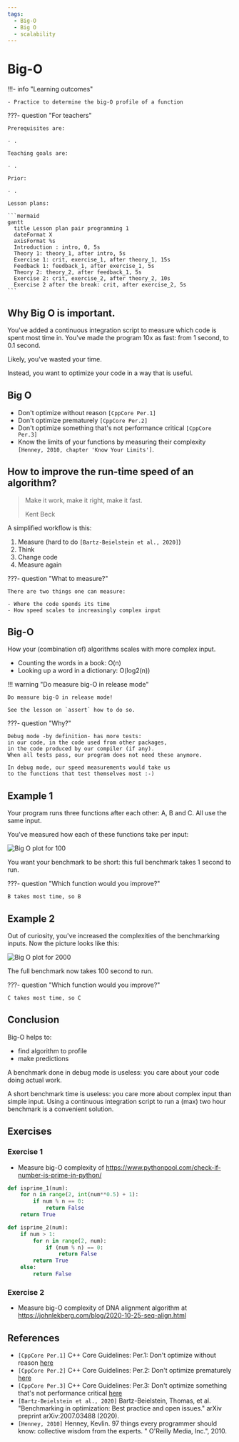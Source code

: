 ```yaml
---
tags:
  - Big-O
  - Big O
  - scalability
---
```


# Big-O

!!!- info "Learning outcomes"

    - Practice to determine the big-O profile of a function

???- question "For teachers"

    Prerequisites are:

    - .

    Teaching goals are:

    - .

    Prior:

    - .

    Lesson plans:

    ```mermaid
    gantt
      title Lesson plan pair programming 1
      dateFormat X
      axisFormat %s
      Introduction : intro, 0, 5s
      Theory 1: theory_1, after intro, 5s
      Exercise 1: crit, exercise_1, after theory_1, 15s
      Feedback 1: feedback_1, after exercise_1, 5s
      Theory 2: theory_2, after feedback_1, 5s
      Exercise 2: crit, exercise_2, after theory_2, 10s
      Exercise 2 after the break: crit, after exercise_2, 5s
    ```

## Why Big O is important.

You've added a continuous integration script to measure which code
is spent most time in. You've made the program 10x as fast:
from 1 second, to 0.1 second.

Likely, you've wasted your time.

Instead, you want to optimize your code in a way that is useful.

## Big O

- Don't optimize without reason `[CppCore Per.1]`
- Don't optimize prematurely `[CppCore Per.2]`
- Don't optimize something
  that's not performance critical `[CppCore Per.3]`
- Know the limits of your functions by measuring their complexity
  `[Henney, 2010, chapter 'Know Your Limits']`.

## How to improve the run-time speed of an algorithm?

> Make it work, make it right, make it fast.
>
> Kent Beck

A simplified workflow is this:

1. Measure (hard to do `[Bartz-Beielstein et al., 2020]`)
2. Think
3. Change code
4. Measure again

???- question "What to measure?"

    There are two things one can measure:

    - Where the code spends its time
    - How speed scales to increasingly complex input


## Big-O

How your (combination of) algorithms scales with more complex input.

- Counting the words in a book: O(n)
- Looking up a word in a dictionary: O(log2(n))

!!! warning "Do measure big-O in release mode"

    Do measure big-O in release mode!

    See the lesson on `assert` how to do so.

???- question "Why?"

    Debug mode -by definition- has more tests:
    in our code, in the code used from other packages,
    in the code produced by our compiler (if any).
    When all tests pass, our program does not need these anymore.

    In debug mode, our speed measurements would take us
    to the functions that test themselves most :-)

## Example 1

Your program runs three functions after each other: A, B and C.
All use the same input.

You've measured how each of these functions take per input:

![Big O plot for 100](big_o_100.png)

You want your benchmark to be short:
this full benchmark takes 1 second to run.

???- question "Which function would you improve?"

    B takes most time, so B

## Example 2

Out of curiosity, you've increased the complexities of
the benchmarking inputs. Now the picture looks like this:

![Big O plot for 2000](big_o_2000.png)

The full benchmark now takes 100 second to run.

???- question "Which function would you improve?"

    C takes most time, so C

## Conclusion

Big-O helps to:

- find algorithm to profile
- make predictions

A benchmark done in debug mode is useless:
you care about your code doing actual work.

A short benchmark time is useless:
you care more about complex input than simple input.
Using a continuous integration script to run a (max) two hour
benchmark is a convenient solution.

## Exercises

### Exercise 1

- Measure big-O complexity of <https://www.pythonpool.com/check-if-number-is-prime-in-python/>

```python
def isprime_1(num):
    for n in range(2, int(num**0.5) + 1):
        if num % n == 0:
            return False
    return True
```

```python
def isprime_2(num):
    if num > 1:
        for n in range(2, num):
            if (num % n) == 0:
                return False
        return True
    else:
        return False
```

### Exercise 2

- Measure big-O complexity of DNA alignment algorithm
  at <https://johnlekberg.com/blog/2020-10-25-seq-align.html>

## References

- `[CppCore Per.1]` C++ Core Guidelines: Per.1: Don't optimize without reason
  [here](https://isocpp.github.io/CppCoreGuidelines/CppCoreGuidelines#Rper-reason)
- `[CppCore Per.2]` C++ Core Guidelines: Per.2: Don't optimize prematurely
  [here](https://isocpp.github.io/CppCoreGuidelines/CppCoreGuidelines#per2-dont-optimize-prematurely)
- `[CppCore Per.3]` C++ Core Guidelines: Per.3:
  Don't optimize something that's not performance critical
  [here](https://isocpp.github.io/CppCoreGuidelines/CppCoreGuidelines#per3-dont-optimize-something-thats-not-performance-critical)
- `[Bartz-Beielstein et al., 2020]` Bartz-Beielstein, Thomas, et al. "Benchmarking in optimization: Best practice and open issues." arXiv preprint arXiv:2007.03488 (2020).
- `[Henney, 2010]` Henney, Kevlin.
  97 things every programmer should know: collective wisdom from the experts. "
  O'Reilly Media, Inc.", 2010.

